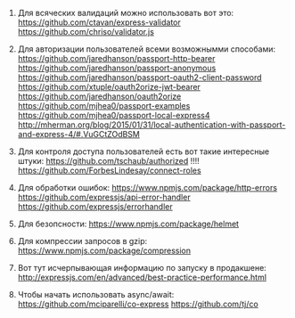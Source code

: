 1. Для всяческих валидаций можно использовать вот это:
https://github.com/ctavan/express-validator
https://github.com/chriso/validator.js

2. Для авторизации пользователей всеми возможнымми способами:
https://github.com/jaredhanson/passport-http-bearer
https://github.com/jaredhanson/passport-anonymous
https://github.com/jaredhanson/passport-oauth2-client-password
https://github.com/xtuple/oauth2orize-jwt-bearer
https://github.com/jaredhanson/oauth2orize
https://github.com/mjhea0/passport-examples
https://github.com/mjhea0/passport-local-express4
http://mherman.org/blog/2015/01/31/local-authentication-with-passport-and-express-4/#.VuGCtZOdBSM

3. Для контроля доступа пользователей есть вот такие интересные штуки:
https://github.com/tschaub/authorized   !!!!
https://github.com/ForbesLindesay/connect-roles

4. Для обработки ошибок:
https://www.npmjs.com/package/http-errors
https://github.com/expressjs/api-error-handler
https://github.com/expressjs/errorhandler

5. Для безопсности:
https://www.npmjs.com/package/helmet

6. Для компрессии запросов в gzip:
https://www.npmjs.com/package/compression

7. Вот тут исчерпывающая информацию по запуску в продакшене:
http://expressjs.com/en/advanced/best-practice-performance.html

8. Чтобы начать использовать async/await:
https://github.com/mciparelli/co-express
https://github.com/tj/co

